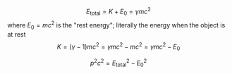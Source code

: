 $$
E_{\text{total}} = K + E_{0} = \gamma mc^2
$$
where $E_{0} = mc^2$ is the "rest energy"; literally the energy when the object is at rest
$$
K= (\gamma - 1)mc^2 = \gamma mc^2 - mc^2 = \gamma mc^2 - E_{0} 
$$

$$
p^2c^2 = E_{\text{total}}^2-E_{0}^2
$$
